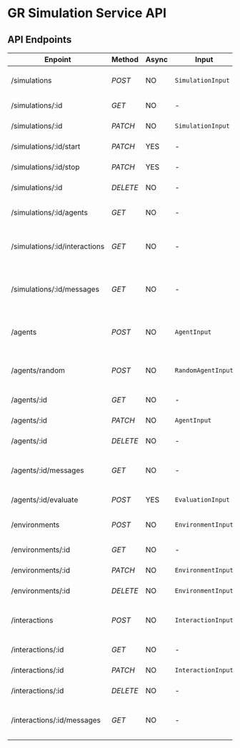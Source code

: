 # GR Simulation Service API

## API Endpoints

| Enpoint                       | Method   | Async | Input              | Output                   | Description                                 |
| ----------------------------- | -------- | ----- | ------------------ | ------------------------ | ------------------------------------------- |
| /simulations                  | _POST_   | NO    | `SimulationInput`  | `Simulation`             | Creates new `Simulation`.                   |
| /simulations/:id              | _GET_    | NO    | -                  | `Simulation`             | Returns `Simulation`.                       |
| /simulations/:id              | _PATCH_  | NO    | `SimulationInput`  | `Simulation`             | Updates `Simulation`.                       |
| /simulations/:id/start        | _PATCH_  | YES   | -                  | `GenericMessageResponse` | Starts simulation.                          |
| /simulations/:id/stop         | _PATCH_  | YES   | -                  | `GenericMessageResponse` | Stops simulation.                           |
| /simulations/:id              | _DELETE_ | NO    | -                  | `GenericMessageResponse` | Starts simulation.                          |
| /simulations/:id/agents       | _GET_    | NO    | -                  | `Agent[]`                | List all agents in a simulation.            |
| /simulations/:id/interactions | _GET_    | NO    | -                  | `Interaction[]`          | List all interactions in a simulation.      |
| /simulations/:id/messages     | _GET_    | NO    | -                  | `Message[]`              | List all messages produced in a simulation. |
| /agents                       | _POST_   | NO    | `AgentInput`       | `Agent`                  | Creates new **Custom** `Agent`.             |
| /agents/random                | _POST_   | NO    | `RandomAgentInput` | `Agent`                  | Creates new **Random** `Agent`.             |
| /agents/:id                   | _GET_    | NO    | -                  | `Agent`                  | Returns `Agent`.                            |
| /agents/:id                   | _PATCH_  | NO    | `AgentInput`       | `Agent`                  | Updates `Agent`.                            |
| /agents/:id                   | _DELETE_ | NO    | -                  | `GenericMessageResponse` | *DELETE*s `Agent`.                          |
| /agents/:id/messages          | _GET_    | NO    | -                  | `Message[]`              | List all messages produced by a agent.      |
| /agents/:id/evaluate          | _POST_   | YES   | `EvaluationInput`  | `Agent`                  | Evaluate agent.                             |
| /environments                 | _POST_   | NO    | `EnvironmentInput` | `Environment`            | Creates new `Environment`.                  |
| /environments/:id             | _GET_    | NO    | -                  | `Environment`            | Returns `Environment`.                      |
| /environments/:id             | _PATCH_  | NO    | `EnvironmentInput` | `Environment`            | Updates `Environment`.                      |
| /environments/:id             | _DELETE_ | NO    | `EnvironmentInput` | `Environment`            | *DELETE*s `Environment`.                    |
| /interactions                 | _POST_   | NO    | `InteractionInput` | `Interaction`            | Creates new `Interaction`, 'Discussion'     |
| /interactions/:id             | _GET_    | NO    | -                  | `Interaction`            | Returns `Interaction`.                      |
| /interactions/:id             | _PATCH_  | NO    | `InteractionInput` | `Interaction`            | Updates `Interaction`.                      |
| /interactions/:id             | _DELETE_ | NO    | -                  | `GenericMessageResponse` | *DELETE*s `Interaction`.                    |
| /interactions/:id/messages    | _GET_    | NO    | -                  | `Message[]`              | List all messages in a Interaction.         |
